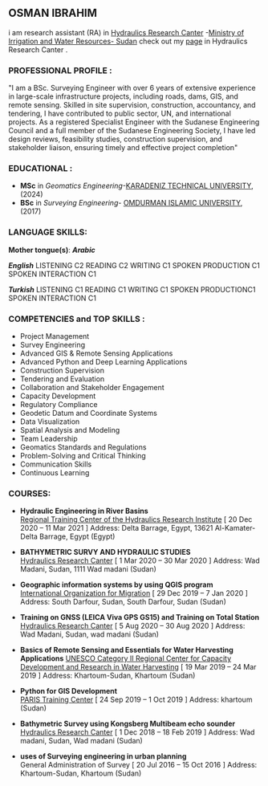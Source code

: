 ##  OSMAN IBRAHIM 
i am research assistant (RA) in [Hydraulics Research Canter](https://hrc-sudan.sd/) -[Ministry of Irrigation and Water Resources- Sudan](http://www.wre.gov.sd/cgi-sys/suspendedpage.cgi?fbclid=IwAR0GeKxkwwtGqG-V72Y_A3Dv6dqFjXemqxlHPktCBhC3al6Qm7roAZxNlOs) check out my [page](https://hrc-sudan.sd/index.php/people2/) in Hydraulics Research Canter . 
### PROFESSIONAL PROFILE :
"I am a BSc. Surveying  Engineer with over 6 years of extensive
experience in large-scale infrastructure projects, including
roads, dams, GIS, and remote sensing. Skilled in site
supervision, construction, accountancy, and tendering, I
have contributed to public sector, UN, and international
projects. As a registered Specialist Engineer with the
Sudanese Engineering Council and a full member of the
Sudanese Engineering Society, I have led design reviews,
feasibility studies, construction supervision, and stakeholder
liaison, ensuring timely and effective project completion"
### EDUCATIONAL :
* **MSc** in _Geomatics Engineering_-[KARADENIZ TECHNICAL UNIVERSITY](https://www.ktu.edu.tr/), (2024)
* **BSc** in _Surveying Engineering_- [OMDURMAN ISLAMIC UNIVERSITY](http://www.oiu.edu.sd), (2017)
### LANGUAGE SKILLS:
**Mother tongue(s)**: _**Arabic**_                  

_**English**_
LISTENING C2
READING C2
WRITING C1
SPOKEN PRODUCTION C1
SPOKEN INTERACTION C1

_**Turkish**_
LISTENING C1
READING C1
WRITING C1
SPOKEN PRODUCTIONC1
SPOKEN INTERACTION C1
### COMPETENCIES and TOP SKILLS :
* Project Management   
* Survey Engineering  
* Advanced GIS & Remote Sensing Applications  
* Advanced Python and Deep Learning Applications  
* Construction Supervision  
* Tendering and Evaluation  
* Collaboration and Stakeholder Engagement   
* Capacity Development  
* Regulatory Compliance    
* Geodetic Datum and Coordinate Systems
* Data Visualization
* Spatial Analysis and Modeling
* Team Leadership
* Geomatics Standards and Regulations
* Problem-Solving and Critical Thinking
* Communication Skills
* Continuous Learning
### COURSES:
* **Hydraulic Engineering in River Basins**   
[Regional Training Center of the Hydraulics Research Institute](http://www.hri-egypt.org/) [ 20 Dec 2020 – 11 Mar 2021 ]
Address: Delta Barrage, Egypt, 13621 Al-Kamater-Delta Barrage, Egypt (Egypt)

* **BATHYMETRIC SURVY AND HYDRAULIC STUDIES**  
[Hydraulics Research Canter](http://hrc-sudan.sd/) [ 1 Mar 2020 – 30 Mar 2020 ]
Address: Wad Madani, Sudan, 1111 Wad madani (Sudan)

* **Geographic information systems by using QGIS program**  
[International Organization for Migration](https://sudan.iom.int/) [ 29 Dec 2019 – 7 Jan 2020 ]
Address: South Darfour, Sudan, South Darfour, Sudan (Sudan)                 

* **Training on GNSS (LEICA Viva GPS GS15) and Training on Total Station**   
[Hydraulics Research Canter](http://hrc-sudan.sd/) [ 5 Aug 2020 – 30 Aug 2020 ]
Address: Wad Madani, Sudan, wad madani (Sudan)

* **Basics of Remote Sensing and Essentials for Water Harvesting Applications**
[UNESCO Category II Regional Center for Capacity Development and Research in Water Harvesting](https://unesco-rcwh.sd/en/) [
19 Mar 2019 – 24 Mar 2019 ]
Address: Khartoum-Sudan, Khartoum (Sudan)

* **Python for GIS Development**   
[PARIS Training Center](https://web.facebook.com/ParisCenterSudan) [ 24 Sep 2019 – 1 Oct 2019 ]
Address: khartoum (Sudan)

* **Bathymetric Survey using Kongsberg Multibeam echo sounder**      
[Hydraulics Research Canter](http://hrc-sudan.sd/) [ 1 Dec 2018 – 18 Feb 2019 ]
Address: Wad madani, Sudan, Wad madani (Sudan)

* **uses of Surveying engineering in urban planning**    
General Administration of Survey [ 20 Jul 2016 – 15 Oct 2016 ]
Address: Khartoum-Sudan, Khartoum (Sudan)
<!--
**Osman-Geomatics93/Osman-Geomatics93** is a ✨ _special_ ✨ repository because its `README.md` (this file) appears on your GitHub profile.

Here are some ideas to get you started:

- 🔭 I’m currently working on ...
- 🌱 I’m currently learning ...
- 👯 I’m looking to collaborate on ...
- 🤔 I’m looking for help with ...
- 💬 Ask me about ...
- 📫 How to reach me: ...
- 😄 Pronouns: ...
- ⚡ Fun fact: ...
-->
